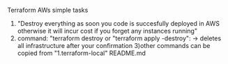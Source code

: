 Terraform AWs simple tasks

1) "Destroy everything as soon you code is succesfully deployed in AWS otherwise it will incur cost if you forget any instances running"
2) command: "terraform destroy or "terraform apply -destroy": -> deletes all infrastructure after your confirmation
3)other commands can be copied from "1.terraform-local" README.md
